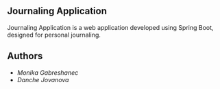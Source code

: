 ## Journaling Application 

Journaling Application is a web application developed using Spring Boot, designed for personal journaling.

## Authors

* *Monika Gabreshanec*
* *Danche Jovanova* 



